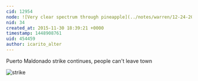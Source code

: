 ```yaml
---
cid: 12954
node: ![Very clear spectrum through pineapple](../notes/warren/12-24-2010/very-clear-spectrum-through-pineapple)
nid: 34
created_at: 2015-11-30 18:39:21 +0000
timestamp: 1448908761
uid: 454459
author: icarito_alter
---
```


Puerto Maldonado strike continues, people can't leave town

![strike](http://cde.3.elcomercio.pe/ima/0/1/2/5/6/1256117/base_image.jpg)